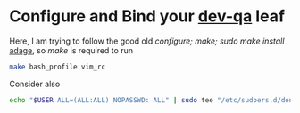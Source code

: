 # Configure and Bind your [dev-qa](https://github.com/didalik/role-based-org) leaf

Here, I am trying to follow the good old <i>configure; make; sudo make install</i> [adage](https://tldp.org/LDP/LG/current/smith.html), so <i>make</i> is required to run
```bash
make bash_profile vim_rc
```

Consider also
```bash
echo "$USER ALL=(ALL:ALL) NOPASSWD: ALL" | sudo tee "/etc/sudoers.d/dont-prompt-$USER-for-sudo-password"
```
